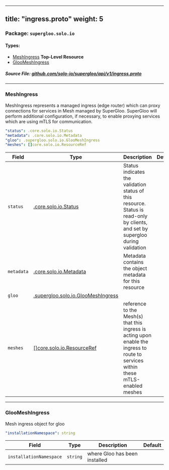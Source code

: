 
---
title: "ingress.proto"
weight: 5
---

<!-- Code generated by solo-kit. DO NOT EDIT. -->


### Package: `supergloo.solo.io` 
#### Types:


- [MeshIngress](#meshingress) **Top-Level Resource**
- [GlooMeshIngress](#gloomeshingress)
  



##### Source File: [github.com/solo-io/supergloo/api/v1/ingress.proto](https://github.com/solo-io/supergloo/blob/master/api/v1/ingress.proto)





---
### MeshIngress

 
MeshIngress represents a managed ingress (edge router) which can proxy connections
for services in Mesh managed by SuperGloo. SuperGloo will perform additional configuration,
if necessary, to enable proxying services which are using mTLS for communication.

```yaml
"status": .core.solo.io.Status
"metadata": .core.solo.io.Metadata
"gloo": .supergloo.solo.io.GlooMeshIngress
"meshes": []core.solo.io.ResourceRef

```

| Field | Type | Description | Default |
| ----- | ---- | ----------- |----------- | 
| `status` | [.core.solo.io.Status](../../../../solo-kit/api/v1/status.proto.sk#status) | Status indicates the validation status of this resource. Status is read-only by clients, and set by supergloo during validation |  |
| `metadata` | [.core.solo.io.Metadata](../../../../solo-kit/api/v1/metadata.proto.sk#metadata) | Metadata contains the object metadata for this resource |  |
| `gloo` | [.supergloo.solo.io.GlooMeshIngress](../ingress.proto.sk#gloomeshingress) |  |  |
| `meshes` | [[]core.solo.io.ResourceRef](../../../../solo-kit/api/v1/ref.proto.sk#resourceref) | reference to the Mesh(s) that this ingress is acting upon enable the ingress to route to services within these mTLS-enabled meshes |  |




---
### GlooMeshIngress

 
Mesh ingress object for gloo

```yaml
"installationNamespace": string

```

| Field | Type | Description | Default |
| ----- | ---- | ----------- |----------- | 
| `installationNamespace` | `string` | where Gloo has been installed |  |





<!-- Start of HubSpot Embed Code -->
<script type="text/javascript" id="hs-script-loader" async defer src="//js.hs-scripts.com/5130874.js"></script>
<!-- End of HubSpot Embed Code -->
